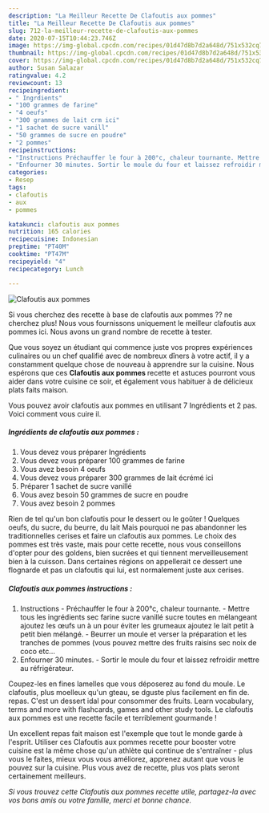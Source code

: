 ```yaml
---
description: "La Meilleur Recette De Clafoutis aux pommes"
title: "La Meilleur Recette De Clafoutis aux pommes"
slug: 712-la-meilleur-recette-de-clafoutis-aux-pommes
date: 2020-07-15T10:44:23.746Z
image: https://img-global.cpcdn.com/recipes/01d47d8b7d2a648d/751x532cq70/clafoutis-aux-pommes-photo-principale-de-la-recette.jpg
thumbnail: https://img-global.cpcdn.com/recipes/01d47d8b7d2a648d/751x532cq70/clafoutis-aux-pommes-photo-principale-de-la-recette.jpg
cover: https://img-global.cpcdn.com/recipes/01d47d8b7d2a648d/751x532cq70/clafoutis-aux-pommes-photo-principale-de-la-recette.jpg
author: Susan Salazar
ratingvalue: 4.2
reviewcount: 13
recipeingredient:
- " Ingrdients"
- "100 grammes de farine"
- "4 oeufs"
- "300 grammes de lait crm ici"
- "1 sachet de sucre vanill"
- "50 grammes de sucre en poudre"
- "2 pommes"
recipeinstructions:
- "Instructions Préchauffer le four à 200°c, chaleur tournante. Mettre tous les ingrédients sec farine sucre vanillé sucre toutes en mélangeant ajoutez les œufs un à un pour éviter les grumeaux ajoutez le lait petit à petit bien mélangé. Beurrer un moule et verser la préparation et les tranches de pommes (vous pouvez mettre des fruits raisins sec noix de coco etc..."
- "Enfourner 30 minutes. Sortir le moule du four et laissez refroidir mettre au réfrigérateur."
categories:
- Resep
tags:
- clafoutis
- aux
- pommes

katakunci: clafoutis aux pommes 
nutrition: 165 calories
recipecuisine: Indonesian
preptime: "PT40M"
cooktime: "PT47M"
recipeyield: "4"
recipecategory: Lunch

---
```



![Clafoutis aux pommes](https://img-global.cpcdn.com/recipes/01d47d8b7d2a648d/751x532cq70/clafoutis-aux-pommes-photo-principale-de-la-recette.jpg)

Si vous cherchez des recette à base de clafoutis aux pommes ?? ne cherchez plus! Nous vous fournissons uniquement le meilleur clafoutis aux pommes ici. Nous avons un grand nombre de recette à tester.

Que vous soyez un étudiant qui commence juste vos propres expériences culinaires ou un chef qualifié avec de nombreux dîners à votre actif, il y a constamment quelque chose de nouveau à apprendre sur la cuisine. Nous espérons que ces <strong> Clafoutis aux pommes </strong> recette et astuces pourront vous aider dans votre cuisine ce soir, et également vous habituer à de délicieux plats faits maison.

<!--inarticleads1-->

Vous pouvez avoir clafoutis aux pommes en utilisant 7 Ingrédients et 2 pas. Voici comment vous cuire il.

##### Ingrédients de clafoutis aux pommes :

1. Vous devez vous préparer  Ingrédients
1. Vous devez vous préparer 100 grammes de farine
1. Vous avez besoin 4 oeufs
1. Vous devez vous préparer 300 grammes de lait écrémé ici
1. Préparer 1 sachet de sucre vanillé
1. Vous avez besoin 50 grammes de sucre en poudre
1. Vous avez besoin 2 pommes


Rien de tel qu&#39;un bon clafoutis pour le dessert ou le goûter ! Quelques oeufs, du sucre, du beurre, du lait Mais pourquoi ne pas abandonner les traditionnelles cerises et faire un clafoutis aux pommes. Le choix des pommes est très vaste, mais pour cette recette, nous vous conseillons d&#39;opter pour des goldens, bien sucrées et qui tiennent merveilleusement bien à la cuisson. Dans certaines régions on appellerait ce dessert une flognarde et pas un clafoutis qui lui, est normalement juste aux cerises. 

<!--inarticleads2-->

##### Clafoutis aux pommes instructions :

1. Instructions - Préchauffer le four à 200°c, chaleur tournante. - Mettre tous les ingrédients sec farine sucre vanillé sucre toutes en mélangeant ajoutez les œufs un à un pour éviter les grumeaux ajoutez le lait petit à petit bien mélangé. - Beurrer un moule et verser la préparation et les tranches de pommes (vous pouvez mettre des fruits raisins sec noix de coco etc...
1. Enfourner 30 minutes. - Sortir le moule du four et laissez refroidir mettre au réfrigérateur.


Coupez-les en fines lamelles que vous déposerez au fond du moule. Le clafoutis, plus moelleux qu&#39;un gteau, se dguste plus facilement en fin de. repas. C&#39;est un dessert idal pour consommer des fruits. Learn vocabulary, terms and more with flashcards, games and other study tools. Le clafoutis aux pommes est une recette facile et terriblement gourmande ! 

<!--inarticleads1-->

<p>
Un excellent repas fait maison est l'exemple que tout le monde garde à l'esprit. Utiliser ces Clafoutis aux pommes recette pour booster votre cuisine est la même chose qu'un athlète qui continue de s'entraîner - plus vous le faites, mieux vous vous améliorez, apprenez autant que vous le pouvez sur la cuisine. Plus vous avez de recette, plus vos plats seront certainement meilleurs.
</p>

<p>
<i>Si vous trouvez cette Clafoutis aux pommes recette utile, partagez-la avec vos bons amis ou votre famille, merci et bonne chance.</i>
</p>
